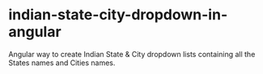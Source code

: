 # indian-state-city-dropdown-in-angular
Angular way to create Indian State &amp; City dropdown lists containing all the States names and Cities names.
